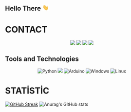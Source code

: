 <!-- bu satırda selamlama için yazı, gif ve boyut kısmı vardır dilediğinize göre değişebilir.-->
<h2> Hello There <img src="https://raw.githubusercontent.com/ABSphreak/ABSphreak/master/gifs/Hi.gif" height="20px"></h2>

<!-- Bu kısımda ise benim hakkımda iletişim kısımları var.-->
# CONTACT

<p align="center">
<a href="https://www.linkedin.com/in/talhayigityagiz/">
<img src="https://img.shields.io/badge/linkedin-%230077B5.svg?&style=for-the-badge&logo=linkedin&logoColor=white"></a>
<a href="mailto:talhayigityagiz@gmail.com">
<img src="https://img.shields.io/badge/Gmail-%234E34A7.svg?&style=for-the-badge&logo=google&logoColor=white"></a>
<a href="https://www.instagram.com/talhayigityagiz/">
<img src="https://img.shields.io/badge/Instagram-E4405F?style=for-the-badge&logo=instagram&logoColor=white"></a>
<a href="https://twitter.com/talhayigityagiz">
<img src="https://img.shields.io/badge/Twitter-1DA1F2?style=for-the-badge&logo=twitter&logoColor=white"></a>
</p>

## Tools and Technologies

<p align="center">
<img src="https://img.icons8.com/color/48/000000/python--v1.png" title="Python"/>
<img src="https://img.icons8.com/color/48/000000/html-5--v1.png"/>
<img src="https://img.icons8.com/color/48/000000/arduino.png" title="Arduino"/>
<img src="https://img.icons8.com/color/48/000000/windows-10.png" title="Windows"/>
<img src="https://img.icons8.com/color/48/000000/linux--v1.png" title="Linux"/>
</p>


# STATİSTİC

[![GitHub Streak](https://streak-stats.demolab.com?user=talhayigityagiz&theme=codestackr&border_radius=17&date_format=j%20M%5B%20Y%5D)](https://git.io/streak-stats)
![Anurag's GitHub stats](https://github-readme-stats.vercel.app/api?username=talhayigityagiz&show_icons=true&theme=codeSTACKrborder_radius=17)
<!--
**talhayigityagiz/talhayigityagiz** is a ✨ _special_ ✨ repository because its `README.md` (this file) appears on your GitHub profile.

Here are some ideas to get you started:

- 🔭 I’m currently working on ...
- 🌱 I’m currently learning ...
- 👯 I’m looking to collaborate on ...
- 🤔 I’m looking for help with ...
- 💬 Ask me about ...
- 📫 How to reach me: ...
- 😄 Pronouns: ...
- ⚡ Fun fact: ...
-->
